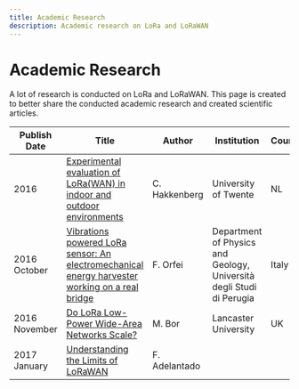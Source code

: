 ```yaml
---
title: Academic Research
description: Academic research on LoRa and LoRaWAN
---
```


# Academic Research

A lot of research is conducted on LoRa and LoRaWAN. This page is created to better share the conducted academic research and created scientific articles. 

| Publish Date | Title | Author | Institution | Country |
| ------------ | ----- | ------ | ----------- | ------- |
| 2016 | [Experimental evaluation of LoRa(WAN) in indoor and outdoor environments](http://essay.utwente.nl/71133/) | C. Hakkenberg | University of Twente | NL |
| 2016 October | [Vibrations powered LoRa sensor: An electromechanical energy harvester working on a real bridge](http://ieeexplore.ieee.org/document/7808752/authors) | F. Orfei | Department of Physics and Geology, Università degli Studi di Perugia | Italy |
| 2016 November | [Do LoRa Low-Power Wide-Area Networks Scale?](https://www.researchgate.net/publication/310200794) | M. Bor | Lancaster University | UK |
2017 January | [Understanding the Limits of LoRaWAN](https://arxiv.org/pdf/1607.08011.pdf) | F. Adelantado | | |
 

